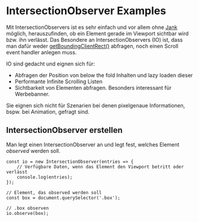 # IntersectionObserver Examples

Mit IntersectionObservers ist es sehr einfach und vor allem ohne [Jank]() möglich, herauszufinden, ob ein Element gerade im Viewport sichtbar wird bzw. ihn verlässt. Das Besondere an IntersectionObservers (IO) ist, dass man dafür weder [getBoundingClientRect()](https://developer.mozilla.org/en-US/docs/Web/API/Element/getBoundingClientRect) abfragen, noch einen Scroll event handler anlegen muss.

IO sind gedacht und eignen sich für:

* Abfragen der Position von below the fold Inhalten und lazy loaden dieser
* Performante Infinite Scrolling Listen
* Sichtbarkeit von Elementen abfragen. Besonders interessant für Werbebanner.

Sie eignen sich nicht für Szenarien bei denen pixelgenaue Informationen, bspw. bei Animation, gefragt sind.

## IntersectionObserver erstellen

Man legt einen IntersectionObserver an und legt fest, welches Element *observed* werden soll.

	const io = new IntersectionObserver(entries => {
    	// Verfügbare Daten, wenn das Element den Viewport betritt oder verlässt
    	console.log(entries);
    });
    
    // Element, das observed werden soll
    const box = document.querySelector('.box');
    
    // .box observen
    io.observe(box);
    
